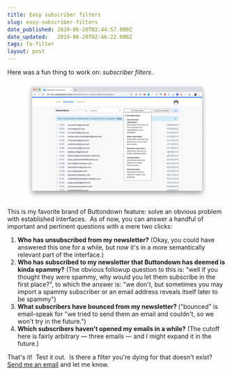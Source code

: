 ```yaml
---
title: Easy subscriber filters
slug: easy-subscriber-filters
date_published: 2019-06-20T02:44:57.000Z
date_updated:   2019-06-20T02:46:22.000Z
tags: fa-filter
layout: post
---
```


<p>Here was a fun thing to work on: <em>subscriber filters</em>.</p><!--kg-card-begin: image--><figure class="kg-card kg-image-card"><img src="/img/ss3.png" class="kg-image"></figure><!--kg-card-end: image--><p>This is my favorite brand of Buttondown feature: solve an obvious problem with established interfaces.  As of now, you can answer a handful of important and pertinent questions with a mere two clicks:</p><ol><li><strong>Who has unsubscribed from my newsletter?</strong> (Okay, you could have answered this one for a while, but now it's in a more semantically relevant part of the interface.)</li><li><strong>Who has subscribed to my newsletter that Buttondown has deemed is kinda spammy?</strong> (The obvious followup question to this is: "well if you thought they were spammy, why would you let them subscribe in the first place?", to which the answer is: "we don't, but sometimes you may import a spammy subscriber or an email address reveals itself later to be spammy")</li><li><strong> What subscribers have bounced from my newsletter? </strong>("bounced" is email-speak for "we tried to send them an email and couldn't, so we won't try in the future.")</li><li><strong>Which subscribers haven't opened my emails in a while?</strong> (The cutoff here is fairly arbitrary — three emails — and I might expand it in the future.)</li></ol><p>That's it!  Test it out.  Is there a filter you're dying for that doesn't exist? <a href="mailto:justin@buttondown.email">Send me an email</a> and let me know.</p>
